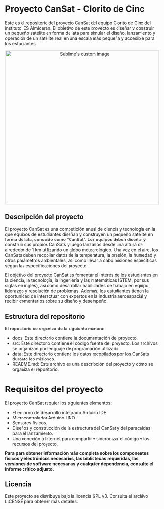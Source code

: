 # Proyecto CanSat - Clorito de Cinc

Este es el repositorio del proyecto CanSat del equipo Clorito de Cinc del instituto IES Almicerán. El objetivo de este proyecto es diseñar y construir un pequeño satélite en forma de lata para simular el diseño, lanzamiento y operación de un satélite real en una escala más pequeña y accesible para los estudiantes.

<p align="center">
  <img src="https://user-images.githubusercontent.com/130385527/231512902-8ea4875d-e8bd-4ff8-8a81-9c757a90b1eb.png" width="500" height="500" alt="Sublime's custom image"/>
</p>

## Descripción del proyecto


El proyecto CanSat es una competición anual de ciencia y tecnología en la que equipos de estudiantes diseñan y construyen un pequeño satélite en forma de lata, conocido como "CanSat". Los equipos deben diseñar y construir sus propios CanSats y luego lanzarlos desde una altura de alrededor de 1 km utilizando un globo meteorológico. Una vez en el aire, los CanSats deben recopilar datos de la temperatura, la presión, la humedad y otros parámetros ambientales, así como llevar a cabo misiones específicas según las especificaciones del proyecto.

El objetivo del proyecto CanSat es fomentar el interés de los estudiantes en la ciencia, la tecnología, la ingeniería y las matemáticas (STEM, por sus siglas en inglés), así como desarrollar habilidades de trabajo en equipo, liderazgo y resolución de problemas. Además, los estudiantes tienen la oportunidad de interactuar con expertos en la industria aeroespacial y recibir comentarios sobre su diseño y desempeño.

## Estructura del repositorio

El repositorio se organiza de la siguiente manera:

- docs: Este directorio contiene la documentación del proyecto.
- src: Este directorio contiene el código fuente del proyecto. Los archivos se organizan por lenguaje de programación utilizado.
- data: Este directorio contiene los datos recopilados por los CanSats durante las misiones.
- README.md: Este archivo es una descripción del proyecto y cómo se organiza el repositorio.

# Requisitos del proyecto

El proyecto CanSat requier los siguientes elementos:

- El entorno de desarrollo integrado Arduino IDE.
- Microcontrolador Arduino UNO.
- Sensores físicos.
- Diseños y construcción de la estructura del CanSat y del paracaídas para el lanzamiento.
- Una conexión a Internet para compartir y sincronizar el código y los recursos del proyecto.

**Para para obtener información más completa sobre los componentes físicos y electrónicos necesarios, las bibliotecas requeridas, las versiones de software necesarias y cualquier dependencia, consulte el informe crítico adjunto.**

## Licencia

Este proyecto se distribuye bajo la licencia GPL v3. Consulta el archivo LICENSE para obtener más detalles.
